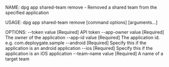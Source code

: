 NAME:
   dpg app shared-team remove - Removed a shared team from the specified application

USAGE:
   dpg app shared-team remove [command options] [arguments...]

OPTIONS:
   --token value      [Required] API token
   --app-owner value  [Required] The owner of the application
   --app-id value     [Required] The application id. e.g. com.deploygate.sample
   --android          [Required] Specify this if the application is an android application
   --ios              [Required] Specify this if the application is an iOS application
   --team-name value  [Required] A name of a target team
   
